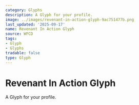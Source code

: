```yaml
---
category: Glyphs
description: A Glyph for your profile.
image: ../images/revenant-in-action-glyph-9ac751477b.png
last_updated: '2025-09-17'
name: Revenant In Action Glyph
source: WFCD
tags:
- Glyph
- Glyphs
tradable: false
type: Glyph
---
```


# Revenant In Action Glyph

A Glyph for your profile.

